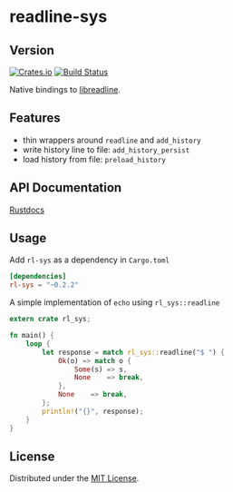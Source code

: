 # readline-sys
## Version
[![Crates.io](https://img.shields.io/crates/v/rl-sys.svg)](https://crates.io/crates/rl-sys)
[![Build
Status](https://travis-ci.org/rustyhorde/readline-sys.svg?branch=master)](https://travis-ci.org/rustyhorde/readline-sys)

Native bindings to
[libreadline](https://cnswww.cns.cwru.edu/php/chet/readline/rltop.html).

## Features
- thin wrappers around `readline` and `add_history`
- write history line to file: `add_history_persist`
- load history from file: `preload_history`

## API Documentation
[Rustdocs](https://rustyhorde.github.io/readline-sys/readline-sys/rl_sys/index.html)

## Usage
Add `rl-sys` as a dependency in `Cargo.toml`

```toml
[dependencies]
rl-sys = "~0.2.2"
```

A simple implementation of `echo` using `rl_sys::readline`
```rust
extern crate rl_sys;

fn main() {
    loop {
        let response = match rl_sys::readline("$ ") {
            Ok(o) => match o {
                Some(s) => s,
                None    => break,
            },
            None    => break,
        };
        println!("{}", response);
    }
}
```

## License
Distributed under the [MIT License](LICENSE).

